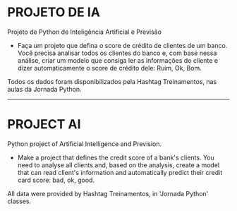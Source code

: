 # PROJETO DE IA
 Projeto de Python de Inteligência Artificial e Previsão

 * Faça um projeto que defina o score de crédito de clientes de um banco. Você precisa analisar todos os clientes do banco e, com base nessa análise, criar um modelo que consiga ler as informações do cliente e dizer automaticamente o score de crédito dele: Ruim, Ok, Bom.

Todos os dados foram disponibilizados pela Hashtag Treinamentos, nas aulas da Jornada Python.
***
# PROJECT AI
Python project of Artificial Intelligence and Prevision.

* Make a project that defines the credit score of a bank's clients. You need to analyse all clients and, based on the analysis, create a model that can read client's information and automatically predict their credit card score: bad, ok, good.

All data were provided by Hashtag Treinamentos, in 'Jornada Python' classes.
